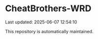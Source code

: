 # CheatBrothers-WRD

Last updated: 2025-06-07 12:54:10

This repository is automatically maintained.
